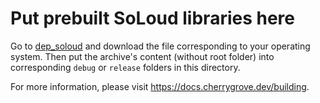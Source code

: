 ﻿# Put prebuilt SoLoud libraries here

Go to [dep_soloud](https://github.com/CherryRidge/dep_soloud/releases) and download the file corresponding to your operating system. Then put the archive's content (without root folder) into corresponding `debug` or `release` folders in this directory.

For more information, please visit https://docs.cherrygrove.dev/building.